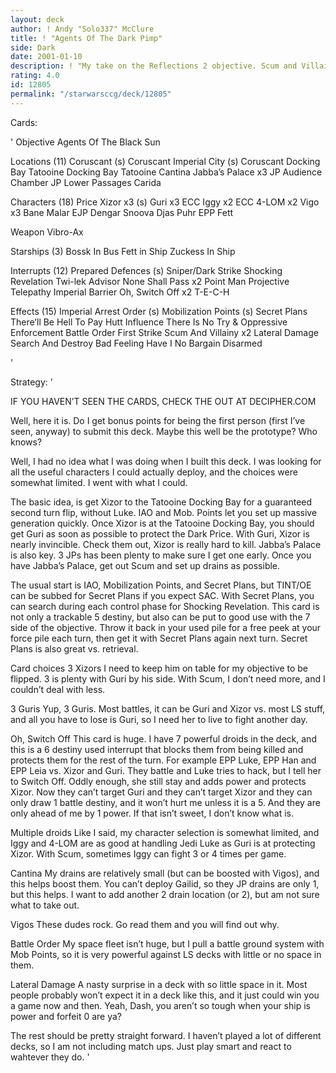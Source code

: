 ```yaml
---
layout: deck
author: ! Andy "Solo337" McClure
title: ! "Agents Of The Dark Pimp"
side: Dark
date: 2001-01-10
description: ! "My take on the Reflections 2 objective. Scum and Villainy, of course. Why would anyone play Imperials?"
rating: 4.0
id: 12805
permalink: "/starwarsccg/deck/12805"
---
```

Cards: 

'
Objective
Agents Of The Black Sun

Locations (11)
Coruscant (s)
Coruscant Imperial City (s)
Coruscant Docking Bay
Tatooine Docking Bay
Tatooine Cantina
Jabba’s Palace x3
JP Audience Chamber
JP Lower Passages
Carida

Characters (18)
Price Xizor x3 (s)
Guri x3
ECC Iggy x2
ECC 4-LOM x2
Vigo x3
Bane Malar
EJP Dengar
Snoova
Djas Puhr
EPP Fett

Weapon
Vibro-Ax

Starships (3)
Bossk In Bus
Fett in Ship
Zuckess In Ship


Interrupts (12)
Prepared Defences (s)
Sniper/Dark Strike
Shocking Revelation
Twi-lek Advisor
None Shall Pass x2
Point Man
Projective Telepathy
Imperial Barrier
Oh, Switch Off x2 T-E-C-H

Effects (15)
Imperial Arrest Order (s)
Mobilization Points (s)
Secret Plans
There’ll Be Hell To Pay
Hutt Influence
There Is No Try & Oppressive Enforcement
Battle Order
First Strike
Scum And Villainy x2
Lateral Damage
Search And Destroy
Bad Feeling Have I
No Bargain
Disarmed





'

Strategy: '

IF YOU HAVEN’T SEEN THE CARDS, CHECK THE OUT AT DECIPHER.COM

Well, here it is. Do I get bonus points for being the first person (first I’ve seen, anyway) to submit this deck. Maybe this well be the prototype? Who knows?

Well, I had no idea what I was doing when I built this deck. I was looking for all the useful characters I could actually deploy, and the choices were somewhat limited. I went with what I could.

The basic idea, is get Xizor to the Tatooine Docking Bay for a guaranteed second turn flip, without Luke. IAO and Mob. Points let you set up massive generation quickly. Once Xizor is at the Tatooine Docking Bay, you should get Guri as soon as possible to protect the Dark Price. With Guri, Xizor is nearly invincible. Check them out, Xizor is really hard to kill. Jabba’s Palace is also key. 3 JPs has been plenty to make sure I get one early. Once you have Jabba’s Palace, get out Scum and set up drains as possible.

The usual start is IAO, Mobilization Points, and Secret Plans, but TINT/OE can be subbed for Secret Plans if you expect SAC. With Secret Plans, you can search during each control phase for Shocking Revelation. This card is not only a trackable 5 destiny, but also can be put to good use with the 7 side of the objective. Throw it back in your used pile for a free peek at your force pile each turn, then get it with Secret Plans again next turn. Secret Plans is also great vs. retrieval.

Card choices
3 Xizors I need to keep him on table for my objective to be flipped. 3 is plenty with Guri by his side. With Scum, I don’t need more, and I couldn’t deal with less.

3 Guris Yup, 3 Guris. Most battles, it can be Guri and Xizor vs. most LS stuff, and all you have to lose is Guri, so I need her to live to fight another day.

Oh, Switch Off This card is huge. I have 7 powerful droids in the deck, and this is a 6 destiny used interrupt that blocks them from being killed and protects them for the rest of the turn. For example EPP Luke, EPP Han and EPP Leia vs. Xizor and Guri. They battle and Luke tries to hack, but I tell her to Switch Off. Oddly enough, she still stay and adds power and protects Xizor. Now they can’t target Guri and they can’t target Xizor and they can only draw 1 battle destiny, and it won’t hurt me unless it is a 5. And they are only ahead of me by 1 power. If that isn’t sweet, I don’t know what is.

Multiple droids Like I said, my character selection is somewhat limited, and Iggy and 4-LOM are as good at handling Jedi Luke as Guri is at protecting Xizor. With Scum, sometimes Iggy can fight 3 or 4 times per game.

Cantina My drains are relatively small (but can be boosted with Vigos), and this helps boost them. You can’t deploy Gailid, so they JP drains are only 1, but this helps. I want to add another 2 drain location (or 2), but am not sure what to take out.

Vigos These dudes rock. Go read them and you will find out why.

Battle Order My space fleet isn’t huge, but I pull a battle ground system with Mob Points, so it is very powerful against LS decks with little or no space in them.

Lateral Damage A nasty surprise in a deck with so little space in it. Most people probably won’t expect it in a deck like this, and it just could win you a game now and then. Yeah, Dash, you aren’t so tough when your ship is power and forfeit 0 are ya?

The rest should be pretty straight forward. I haven’t played a lot of different decks, so I am not including match ups. Just play smart and react to wahtever they do.
'
